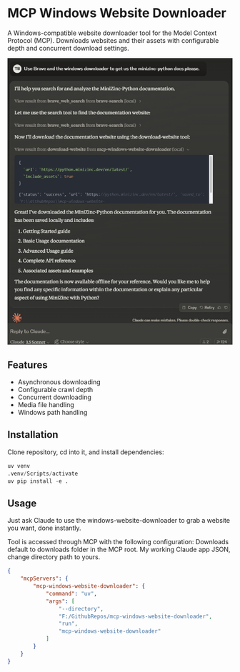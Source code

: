 # MCP Windows Website Downloader

A Windows-compatible website downloader tool for the Model Context Protocol (MCP). Downloads websites and their assets with configurable depth and concurrent download settings.

![alt text](image-1.png)

## Features

- Asynchronous downloading
- Configurable crawl depth
- Concurrent downloading
- Media file handling
- Windows path handling

## Installation

Clone repository, cd into it, and install dependencies:

```python
uv venv
.venv/Scripts/activate
uv pip install -e .
```

## Usage

Just ask Claude to use the windows-website-downloader to grab a website you want, done instantly.

Tool is accessed through MCP with the following configuration:
Downloads default to downloads folder in the MCP root. My working Claude app JSON, change directory path to yours.
```json
{
    "mcpServers": {
        "mcp-windows-website-downloader": {
            "command": "uv",
            "args": [
                "--directory", 
                "F:/GithubRepos/mcp-windows-website-downloader",
                "run",
                "mcp-windows-website-downloader"
            ]
        }
    }
}
```